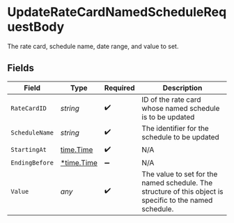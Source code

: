 # UpdateRateCardNamedScheduleRequestBody

The rate card, schedule name, date range, and value to set.


## Fields

| Field                                                                                                    | Type                                                                                                     | Required                                                                                                 | Description                                                                                              |
| -------------------------------------------------------------------------------------------------------- | -------------------------------------------------------------------------------------------------------- | -------------------------------------------------------------------------------------------------------- | -------------------------------------------------------------------------------------------------------- |
| `RateCardID`                                                                                             | *string*                                                                                                 | :heavy_check_mark:                                                                                       | ID of the rate card whose named schedule is to be updated                                                |
| `ScheduleName`                                                                                           | *string*                                                                                                 | :heavy_check_mark:                                                                                       | The identifier for the schedule to be updated                                                            |
| `StartingAt`                                                                                             | [time.Time](https://pkg.go.dev/time#Time)                                                                | :heavy_check_mark:                                                                                       | N/A                                                                                                      |
| `EndingBefore`                                                                                           | [*time.Time](https://pkg.go.dev/time#Time)                                                               | :heavy_minus_sign:                                                                                       | N/A                                                                                                      |
| `Value`                                                                                                  | *any*                                                                                                    | :heavy_check_mark:                                                                                       | The value to set for the named schedule. The structure of this object is specific to the named schedule. |